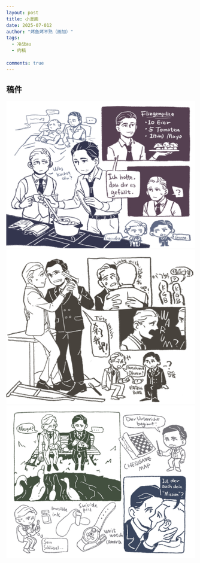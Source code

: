 ```yaml
---
layout: post
title: 小漫画
date: 2025-07-012
author: "烤鱼烤不熟（画加）"
tags:
  - 冷战au
  - 约稿

comments: true
---
```

稿件
---
![柏林1954](https://raw.githubusercontent.com/Margaret42/AnaerobicRespiration/refs/heads/master/images/commission/Berlin1954.png)
![策反](https://raw.githubusercontent.com/Margaret42/AnaerobicRespiration/refs/heads/master/images/commission/instigate_defection.JPG)
![间谍训练](https://raw.githubusercontent.com/Margaret42/AnaerobicRespiration/refs/heads/master/images/commission/spy%20training.JPG)
